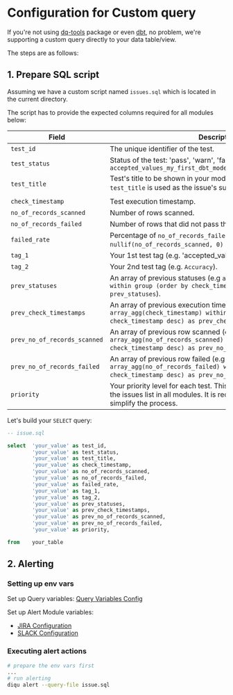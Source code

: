 # Configuration for Custom query

If you're not using [dq-tools](https://hub.getdbt.com/infinitelambda/dq_tools) package or even [dbt](https://www.getdbt.com/), no problem, we're supporting a custom query directly to your data table/view.

The steps are as follows:

## 1. Prepare SQL script

Assuming we have a custom script named `issues.sql` which is located in the current directory.

The script has to provide the expected columns required for all modules below:

| Field                        | Description                                                                                          |
|------------------------------|------------------------------------------------------------------------------------------------------|
| `test_id`                    | The unique identifier of the test.                                                                   |
| `test_status`                | Status of the test: 'pass', 'warn', 'fail', 'deprecate'. Example: `accepted_values_my_first_dbt_model_id__False__1__2.ee252c12b8`                                    |
| `test_title`                 | Test's title to be shown in your module (e.g. in the Jira module, `test_title` is used as the issue's summary: `🟡 | Warning in test: test_id [dq-tools]`).    |
| `check_timestamp`            | Test execution timestamp.                                                                            |
| `no_of_records_scanned`      | Number of rows scanned.                                                                              |
| `no_of_records_failed`       | Number of rows that did not pass the test.                                                           |
| `failed_rate`                | Percentage of `no_of_records_failed / nullif(no_of_records_scanned, 0) as failed_rate`.              |
| `tag_1`                      | Your 1st test tag (e.g. 'accepted_value').                                                           |
| `tag_2`                      | Your 2nd test tag (e.g. `Accuracy`).                                                                 |
| `prev_statuses`              | An array of previous statuses (e.g `array_agg(test_status_emoji) within group (order by check_timestamp desc) as prev_statuses`).                          |
| `prev_check_timestamps`      | An array of previous execution times of this test (e.g `array_agg(check_timestamp) within group (order by check_timestamp desc) as prev_check_timestamps`).|
| `prev_no_of_records_scanned` | An array of previous row scanned (e.g `array_agg(no_of_records_scanned) within group (order by check_timestamp desc) as prev_no_of_records_scanned`).  |
| `prev_no_of_records_failed`  | An array of previous row failed (e.g `array_agg(no_of_records_failed) within group (order by check_timestamp desc) as prev_no_of_records_failed`).    |
| `priority`                   | Your priority level for each test. This field will be used for ordering the issues list in all modules. It is recommended to use numbers to simplify the process.        |

Let's build your `SELECT` query:

```sql
-- issue.sql

select  'your_value' as test_id,
        'your_value' as test_status,
        'your_value' as test_title,
        'your_value' as check_timestamp,
        'your_value' as no_of_records_scanned,
        'your_value' as no_of_records_failed,
        'your_value' as failed_rate,
        'your_value' as tag_1,
        'your_value' as tag_2,
        'your_value' as prev_statuses,
        'your_value' as prev_check_timestamps,
        'your_value' as prev_no_of_records_scanned,
        'your_value' as prev_no_of_records_failed,
        'your_value' as priority,

from    your_table
```

## 2. Alerting

### Setting up env vars

Set up Query variables: [Query Variables Config](./nav/guide/config/packages/query_variables.html)

Set up Alert Module variables:

- [JIRA Configuration](./nav/guide/config/alerts/jira.html)
- [SLACK Configuration](./nav/guide/config/alerts/slack.html)

### Executing alert actions

```bash
# prepare the env vars first
...
# run alerting
diqu alert --query-file issue.sql
```
